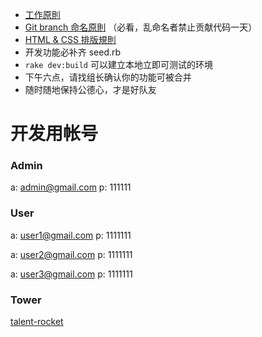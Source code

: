 * [工作原則](https://github.com/xingrowth/fullstack-course/wiki/%E5%9C%98%E9%9A%8A%E5%B7%A5%E4%BD%9C%E5%8E%9F%E5%89%87)
* [Git branch 命名原則](https://github.com/xingrowth/fullstack-course/wiki/Git-branch-%E5%91%BD%E5%90%8D%E8%A6%8F%E5%89%87) （必看，乱命名者禁止贡献代码一天）
* [HTML & CSS 排版規則](https://github.com/xingrowth/fullstack-course/wiki/HTML---CSS-排版規則) 
* 开发功能必补齐 seed.rb
* `rake dev:build` 可以建立本地立即可测试的环境
* 下午六点，请找组长确认你的功能可被合并
* 随时随地保持公德心，才是好队友

# 开发用帐号

### Admin

a: admin@gmail.com
p: 111111

### User

a: user1@gmail.com
p: 1111111

a: user2@gmail.com
p: 1111111

a: user3@gmail.com
p: 1111111

### Tower

[talent-rocket][48cdb071]

  [48cdb071]: https://tower.im/projects/2115bab095a14ebf9a52917cba68c64b/ "talent-rocket"

